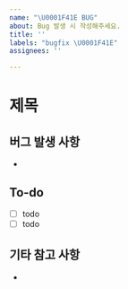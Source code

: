 ```yaml
---
name: "\U0001F41E BUG"
about: Bug 발생 시 작성해주세요.
title: ''
labels: "bugfix \U0001F41E"
assignees: ''

---
```


# 제목

## 버그 발생 사항
- 
## To-do
- [ ] todo
- [ ] todo

## 기타 참고 사항
-
